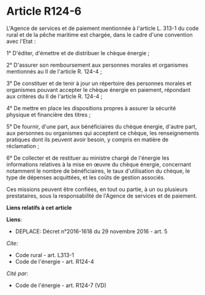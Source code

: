 # Article R124-6

L'Agence de services et de paiement mentionnée à l'article L. 313-1 du code rural et de la pêche maritime est chargée, dans
le cadre d'une convention avec l'Etat : 

1° D'éditer, d'émettre et de distribuer le chèque énergie ; 

2° D'assurer son remboursement aux personnes morales et organismes mentionnés au II de l'article R. 124-4 ; 

3° De constituer et de tenir à jour un répertoire des personnes morales et organismes pouvant accepter le chèque énergie en
paiement, répondant aux critères du II de l'article R. 124-4 ; 

4° De mettre en place les dispositions propres à assurer la sécurité physique et financière des titres ; 

5° De fournir, d'une part, aux bénéficiaires du chèque énergie, d'autre part, aux personnes ou organismes qui acceptent ce
chèque, les renseignements pratiques dont ils peuvent avoir besoin, y compris en matière de réclamation ; 

6° De collecter et de restituer au ministre chargé de l'énergie les informations relatives à la mise en œuvre du chèque
énergie, concernant notamment le nombre de bénéficiaires, le taux d'utilisation du chèque, le type de dépenses acquittées, et
les coûts de gestion associés. 

Ces missions peuvent être confiées, en tout ou partie, à un ou plusieurs prestataires, sous la responsabilité de l'Agence de
services et de paiement.

**Liens relatifs à cet article**

**Liens**:

  - DEPLACE: Décret n°2016-1618 du 29 novembre 2016 - art. 5

_Cite_:

  - Code rural - art. L313-1
  - Code de l'énergie - art. R124-4

_Cité par_:

  - Code de l'énergie - art. R124-7 (VD)
